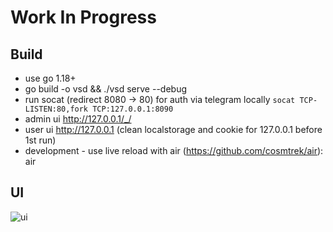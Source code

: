 # Work In Progress

## Build

- use go 1.18+
- go build -o vsd && ./vsd serve --debug
- run socat (redirect 8080 -> 80) for auth via telegram locally `socat TCP-LISTEN:80,fork TCP:127.0.0.1:8090`
- admin ui http://127.0.0.1/_/
- user ui http://127.0.0.1 (clean localstorage and cookie for 127.0.0.1 before 1st run)
- development - use live reload with air (https://github.com/cosmtrek/air): air

## UI

![ui](https://user-images.githubusercontent.com/417177/200583250-8404bef3-418b-490a-93ba-827fdc662807.jpg)
